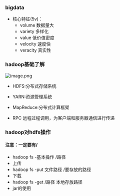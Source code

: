 
### bigdata
* 核心特征(5v)：
  * volume 数据量大
  * variety 多样化
  * value 低价值密度
  * velocity 速度快
  * veracity 真实性

### hadoop基础了解

![image.png](https://upload-images.jianshu.io/upload_images/14466577-516883c8151b2def.png?imageMogr2/auto-orient/strip%7CimageView2/2/w/1240)

* HDFS:分布式存储系统
* YARN:资源管理系统
* MapReduce:分布式计算框架

* RPC 远程过程调用，为客户端和服务器通信进行传递


### hadoop对hdfs操作
#### 注意：一定要有/
* hadoop fs -基本操作 /路径
* 上传
 * hadoop fs -put 文件路径  /要存放的路径
* 下载
 * hadoop fs -get /路径 本地存放路径
* jar的使用


